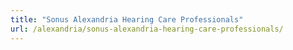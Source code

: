 ```yaml
---
title: "Sonus Alexandria Hearing Care Professionals"
url: /alexandria/sonus-alexandria-hearing-care-professionals/
---
```

